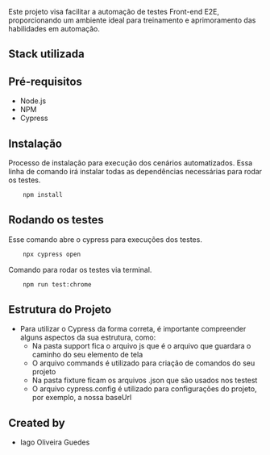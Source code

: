 
Este projeto visa facilitar a automação de testes Front-end E2E, proporcionando um ambiente ideal para treinamento e aprimoramento das habilidades em automação.

## Stack utilizada

## Pré-requisitos

- Node.js
- NPM
- Cypress

## Instalação

Processo de instalação para execução dos cenários automatizados. Essa linha de comando irá instalar todas as dependências necessárias para rodar os testes.

```bash
    npm install
```

## Rodando os testes

Esse comando abre o cypress para execuções dos testes.

```bash
    npx cypress open
```
Comando para rodar os testes via terminal.

```bash
    npm run test:chrome
```
## Estrutura do Projeto

- Para utilizar o Cypress da forma correta, é importante compreender alguns aspectos da sua estrutura, como:
    - Na pasta support fica o arquivo js que é o arquivo que guardara o caminho do seu elemento de tela
    - O arquivo commands é utilizado para criação de comandos do seu projeto
    - Na pasta fixture ficam os arquivos .json que são usados nos testest
    - O arquivo cypress.config é utilizado para configurações do projeto, por exemplo, a nossa baseUrl




## Created by

- Iago Oliveira Guedes
